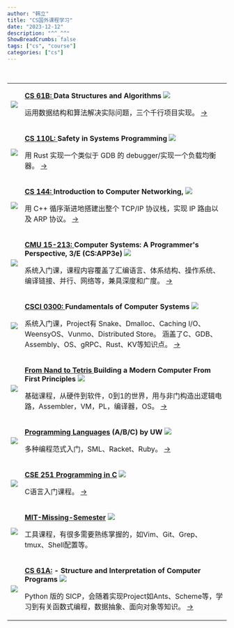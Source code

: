 ```yaml
---
author: "韩立"
title: "CS国外课程学习"
date: "2023-12-12"
description: "^^_^^"
ShowBreadCrumbs: false
tags: ["cs", "course"]
categories: ["cs"]
---
```


<br>
<table class="table">
   <tbody>
      <tr>
         <td class="piccol">
            <img src="https://sp21.datastructur.es/assets/img/favicon.ico" />
         </td>
         <td class="textcol">
            <p>
               <b >
                  <a href="https://sp24.datastructur.es/">
                     CS 61B: 
                  </a>
                  Data Structures and Algorithms
               </b>
               <img class="inline-image" src="https://skillicons.dev/icons?i=java,idea&theme=light">
            </p>
            <p>
            运用数据结构和算法解决实际问题，三个千行项目实现。
            <a href="https://github.com/cs-learning-every-day?q=cs61b&type=all&language=&sort=">-></a>
            </p>
         </td>
      </tr>
      <tr>
         <td class="piccol">
            <img src="https://reberhardt.com/favicon.ico" />
         </td>
         <td class="textcol">
            <p>
               <b >
                  <a href="https://reberhardt.com/cs110l/spring-2020/">
                     CS 110L: 
                  </a>
                  Safety in Systems Programming
               </b>
               <img class="inline-image" src="https://skillicons.dev/icons?i=rust&theme=light">
            </p>
            <p>
            用 Rust 实现一个类似于 GDB 的 debugger/实现一个负载均衡器。
            <a href="https://github.com/cs-learning-every-day/CS110L">-></a>
            </p>
         </td>
      </tr>
      <tr>
         <td class="piccol">
            <img src="https://cdn.jsdelivr.net/gh/XmchxUp/cloudimg@master/20240216/image.4nbgc50rtog0.png" />
         </td>
         <td class="textcol">
            <p>
               <b >
                  <a href="https://cs144.github.io/">
                     CS 144:
                  </a>
                  Introduction to Computer Networking,
               </b>
               <img class="inline-image" src="https://skillicons.dev/icons?i=cpp,linux&theme=light">
            </p>
            <p>
            用 C++ 循序渐进地搭建出整个 TCP/IP 协议栈，实现 IP 路由以及 ARP 协议。
            <a href="https://github.com/cs-learning-every-day/CS144-Fa21">-></a>
            </p>
         </td>
      </tr>
      <tr>
         <td class="piccol">
            <img src="http://csapp.cs.cmu.edu/3e/images/csapp3e-cover.jpg" />
         </td>
         <td class="textcol">
            <p>
               <b >
                  <a href="https://csapp.cs.cmu.edu/">
                     CMU 15-213:
                  </a>
                  Computer Systems: A Programmer's Perspective, 3/E (CS:APP3e)
               </b>
               <img class="inline-image" src="https://skillicons.dev/icons?i=c,linux&theme=light">
            </p>
            <p>
            系统入门课，课程内容覆盖了汇编语言、体系结构、操作系统、编译链接、并行、网络等，兼具深度和广度。
            <a href="https://github.com/cs-learning-every-day/csapp">-></a>
            </p>
         </td>
      </tr>
      <tr>
         <td class="piccol">
            <img src="https://cs.brown.edu/courses/csci0300/2023/images/logo.png" />
         </td>
         <td class="textcol">
            <p>
               <b >
                  <a href="https://cs.brown.edu/courses/csci0300/2024/">
                     CSCI 0300:
                  </a>
                  Fundamentals of Computer Systems
               </b>
               <img class="inline-image" src="https://skillicons.dev/icons?i=cpp,c,rust&theme=light">
            </p>
            <p>
            系统入门课，Project有 Snake、Dmalloc、Caching I/O、WeensyOS、Vunmo、Distributed Store。
            涵盖了C、GDB、Assembly、OS、gRPC、Rust、KV等知识点。
            <a href="https://github.com/cs-learning-every-day/cs300">-></a>
            </p>
         </td>
      </tr>
      <tr>
         <td class="piccol">
            <img src="https://static.wixstatic.com/media/44046b_387f62dae530480dac9b1fa8f731bebf~mv2.png/v1/fill/w_415,h_144,al_c,q_85,usm_0.66_1.00_0.01,enc_auto/44046b_387f62dae530480dac9b1fa8f731bebf~mv2.png" />
         </td>
         <td class="textcol">
            <p>
               <b >
                  <a href="https://www.nand2tetris.org/">
                     From Nand to Tetris
                  </a>
                  Building a Modern Computer From First Principles
               </b>
               <img class="inline-image" src="https://skillicons.dev/icons?i=go&theme=light">
            </p>
            <p>
            基础课程，从硬件到软件，0到1的世界，用与非门构造出逻辑电路，Assembler，VM，PL，编译器，OS。
            <a href="https://github.com/cs-learning-every-day/nand2tetris">-></a>
            </p>
         </td>
      </tr>
      <tr>
         <td class="piccol">
            <img src="https://d3njjcbhbojbot.cloudfront.net/api/utilities/v1/imageproxy/https://coursera-university-assets.s3.amazonaws.com/8c/ff2f50afdf11e5ae9d8158e68cbd96/UW_square_180x180.png?auto=format%2Ccompress&dpr=2&w=28&h=28" />
         </td>
         <td class="textcol">
            <p>
               <b >
                  <a href="https://www.coursera.org/search?query=Programming+Languages">Programming Languages</a>
                  (A/B/C) by UW
               </b>
               <img class="inline-image" src="https://skillicons.dev/icons?i=ruby&theme=light">
            </p>
            <p>
            多种编程范式入门，SML、Racket、Ruby。
            <a href="https://github.com/cs-learning-every-day/programming-language-uw">-></a>
            </p>
         </td>
      </tr>
      <tr>
         <td class="piccol">
            <img src="https://www.cse.msu.edu/~cse251/images/course.png" />
         </td>
         <td class="textcol">
            <p>
               <b ><a href="https://www.cse.msu.edu/~cse251/index.html">CSE 251 Programming in C</a></b>
               <img class="inline-image" src="https://skillicons.dev/icons?i=c&theme=light">
            </p>
            <p>
            C语言入门课程。
            <a href="https://github.com/cs-learning-every-day/cse251">-></a>
            </p>
         </td>
      </tr>
      <tr>
         <td class="piccol">
            <img src="https://missing.csail.mit.edu/favicon-32x32.png" />
         </td>
         <td class="textcol">
            <p>
               <b ><a href="https://missing.csail.mit.edu/">MIT-Missing-Semester</a></b>
               <img class="inline-image" src="https://skillicons.dev/icons?i=bash,vim,git,linux&theme=light">
            </p>
            <p>
            工具课程，有很多需要熟练掌握的，如Vim、Git、Grep、tmux、Shell配置等。
            </p>
         </td>
      </tr>
      <tr>
         <td class="piccol">
            <img src="https://cs61a.org/assets/images/logo.png">
         </td>
         <td class="textcol">
            <p>
               <b ><a href="https://cs61a.org/">CS 61A:</a> -  Structure and Interpretation of Computer Programs</b>
               <img class="inline-image" src="https://skillicons.dev/icons?i=python&theme=light">
            </p>
            <p>
            Python 版的 SICP，会随着实现Project如Ants、Scheme等，学习到有关函数式编程，数据抽象、面向对象等知识。
            <a href="https://github.com/cs-learning-every-day/cs61a">-></a>
            </p>
         </td>
      </tr>

   </tbody>
</table>

